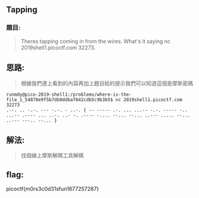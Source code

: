 ## Tapping
### 題目:
>Theres tapping coming in from the wires. What's it saying nc 2019shell1.picoctf.com 32273.

## 思路:
>根據我們連上看到的內容再加上題目給的提示我們可以知道這個是摩斯密碼
```console
runmdy@pico-2019-shell1:/problems/where-is-the-file_1_54878e9f5b7db0ddbaf642cdb5c9b3b5$ nc 2019shell1.picoctf.com 32273
.--. .. -.-. --- -.-. - ..-. { -- ----- .-. ... ...-- -.-. ----- -.. ...-- .---- ... ..-. ..- -. .---- -.... --... --... ..--- ..... --... ..--- ---.. --... } 
```

## 解法:
>找個線上摩斯解碼工具解碼
## flag:
picoctf{m0rs3c0d31sfun1677257287}